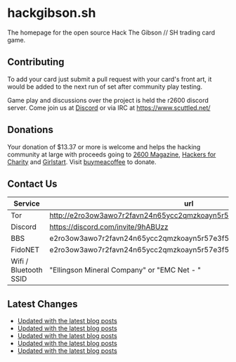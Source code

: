 # hackgibson.sh
The homepage for the open source Hack The Gibson // SH trading card game.


## Contributing

To add your card just submit a pull request with your card's front art, it would be added to the next run of set after community play testing.

Game play and discussions over the project is held the r2600 discord server. Come join us at [Discord](https://discord.com/invite/9hABUzz) or via IRC at https://www.scuttled.net/


## Donations

Your donation of $13.37 or more is welcome and helps the hacking community at large with proceeds going to [2600 Magazine](https://2600.com/), [Hackers for Charity](https://hackersforcharity.org) and [Girlstart](https://girlstart.org).  Visit [buymeacoffee](https://www.buymeacoffee.com/hackgibson.sh) to donate.


## Contact Us

Service | url
-|-
Tor | http://e2ro3ow3awo7r2favn24n65ycc2qmzkoayn5r57e3f56nvjwdcgg32ad.onion
Discord | https://discord.com/invite/9hABUzz
BBS | e2ro3ow3awo7r2favn24n65ycc2qmzkoayn5r57e3f56nvjwdcgg32ad.onion:23
FidoNET | e2ro3ow3awo7r2favn24n65ycc2qmzkoayn5r57e3f56nvjwdcgg32ad.onion:24554
Wifi / Bluetooth SSID | "Ellingson Mineral Company" or "EMC Net - <fidonet address>"

## Latest Changes
<!-- BLOG-POST-LIST:START -->
- [Updated with the latest blog posts](https://github.com/DFW2600/hackgibson.sh/commit/1c367bee167b439cf9f2e4ebd001b969d27522cb)
- [Updated with the latest blog posts](https://github.com/DFW2600/hackgibson.sh/commit/25f0a88c0321610508b28a334a38e5144c9ba721)
- [Updated with the latest blog posts](https://github.com/DFW2600/hackgibson.sh/commit/ebcf64a0c1b21c4dd32e802d364fca3b8f52a567)
- [Updated with the latest blog posts](https://github.com/DFW2600/hackgibson.sh/commit/5809ddee1d8a74a445a4b673eaf5b8946a590116)
- [Updated with the latest blog posts](https://github.com/DFW2600/hackgibson.sh/commit/8c2b6f8ef3c95fde90fc112df7aba870c5544f4d)
<!-- BLOG-POST-LIST:END -->
